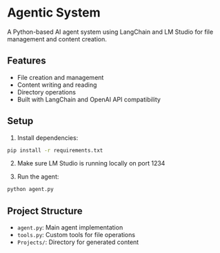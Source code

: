 # Agentic System

A Python-based AI agent system using LangChain and LM Studio  for file management and content creation.

## Features

- File creation and management
- Content writing and reading
- Directory operations
- Built with LangChain and OpenAI API compatibility

## Setup

1. Install dependencies:
```bash
pip install -r requirements.txt
```

2. Make sure LM Studio is running locally on port 1234

3. Run the agent:
```bash
python agent.py
```

## Project Structure

- `agent.py`: Main agent implementation
- `tools.py`: Custom tools for file operations
- `Projects/`: Directory for generated content